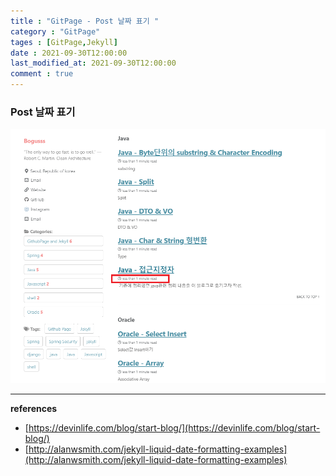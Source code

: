 ```yaml
---
title : "GitPage - Post 날짜 표기 "
category : "GitPage"
tages : [GitPage,Jekyll]
date : 2021-09-30T12:00:00
last_modified_at: 2021-09-30T12:00:00
comment : true
---
```


### Post 날짜 표기

<img src="/assets/images/posts/addDateImage1.png" alt="image-20201024170236744" class="image-shadow-card" />


----
**references**

- [https://devinlife.com/blog/start-blog/](https://devinlife.com/blog/start-blog/)
- [http://alanwsmith.com/jekyll-liquid-date-formatting-examples](http://alanwsmith.com/jekyll-liquid-date-formatting-examples)